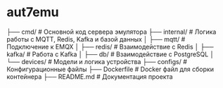 # aut7emu

├── cmd/               # Основной код сервера эмулятора
├── internal/          # Логика работы с MQTT, Redis, Kafka и базой данных
│   ├── mqtt/          # Подключение к EMQX
│   ├── redis/         # Взаимодействие с Redis
│   ├── kafka/         # Работа с Kafka
│   ├── db/            # Взаимодействие с PostgreSQL
│   └── devices/       # Модели и логика устройства
├── configs/           # Конфигурационные файлы
├── Dockerfile         # Docker файл для сборки контейнера
├── README.md          # Документация проекта
